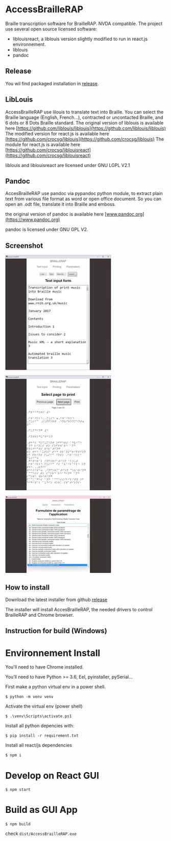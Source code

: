 # AccessBrailleRAP
Braille transcription software for BrailleRAP. NVDA compatible.
The project use several open source licensed software:
- liblouisreact, a liblouis version slightly modified to run in react.js environnement.
- liblouis 
- pandoc

## Release
You wil find packaged installation in [release](https://github.com/braillerap/AccessBrailleRAP/releases).

## LibLouis
AccessBrailleRAP use lilouis to translate text into Braille. You can select the Braille language (English, French...), contracted or uncontacted Braille, and 6 dots or 8 Dots Braille standard.
The original version of liblouis is available here [https://github.com/liblouis/liblouis](https://github.com/liblouis/liblouis)
The modified version for react.js is available here [https://github.com/crocsg/liblouis](https://github.com/crocsg/liblouis)
The module for react.js is available here [https://github.com/crocsg/liblouisreact](https://github.com/crocsg/liblouisreact)

liblouis and liblouisreact are licensed under GNU LGPL V2.1

## Pandoc
AccesBrailleRAP use pandoc via pypandoc python module, to extract plain text from various file format as word or open office document. So you can open an .odt file, translate it into Braille and emboss.

the original version of pandoc is available here [www.pandoc.org](https://www.pandoc.org)

pandoc is licensed under GNU GPL V2.

## Screenshot

![](./screenshot.jpg)

![](./screenshot1.jpg)

![](./screenshot2.jpg)

## How to install
Download the latest installer from github [release](https://github.com/braillerap/AccessBrailleRAP/releases)

The installer will install AccesBrailleRAP, the needed drivers to control BrailleRAP and Chrome browser.

## Instruction for build (Windows)

Environnement Install
=====================

You'll need to have Chrome  installed.

You’ll need to have Python >= 3.6, Eel, pyinstaller, pySerial...


First make a python virtual env in a power shell.
```
$ python -m venv venv 
```

Activate the virtual env (power shell)
```
$ .\venv\Scripts\activate.ps1  
```

Install all python depencies with:
```
$ pip install -r requirement.txt 
```

Install all react/js dependencies
```
$ npm i
```

Develop on React GUI
====================

```
$ npm start
```

Build as GUI App
================

```
$ npm build
```

check `dist/AccessBrailleRAP.exe`


